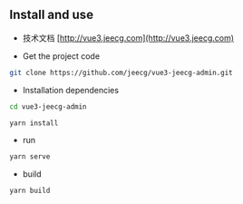 ## Install and use

- 技术文档
  [http://vue3.jeecg.com](http://vue3.jeecg.com)
  
  
- Get the project code

```bash
git clone https://github.com/jeecg/vue3-jeecg-admin.git
```

- Installation dependencies

```bash
cd vue3-jeecg-admin

yarn install

```

- run

```bash
yarn serve
```

- build

```bash
yarn build
```
